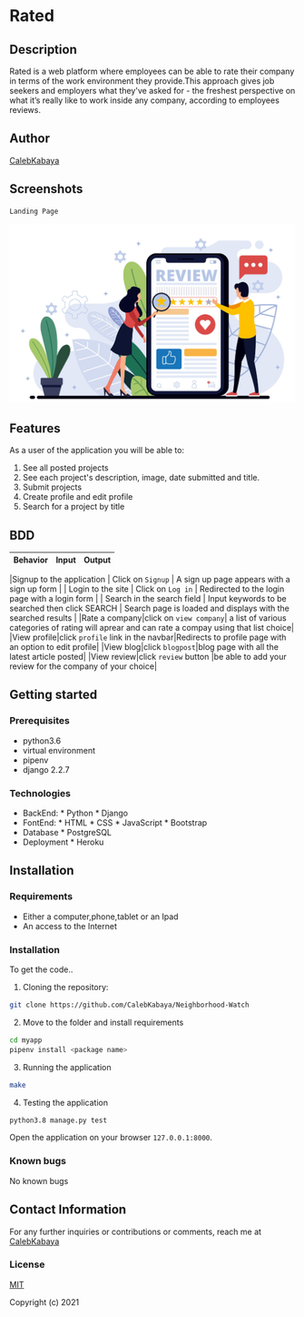 # Rated

## Description
Rated is a web platform where employees can be able to rate their company in terms of the work environment they provide.This approach gives job seekers and employers what they've asked for - the freshest perspective on what it’s really like to work inside any company, according to employees reviews.

## Author

[CalebKabaya](https://github.com/CalebKabaya/)


## Screenshots

```
Landing Page
```
<img src="./static/images/c.png">



## Features


As a user of the application you will be able to:

1. See all posted projects
2. See each project's description, image, date submitted and title.
3. Submit projects
4. Create profile and edit profile
5. Search for a project by title

## BDD
| Behavior            | Input                         | Output                        | 
| ------------------- | ----------------------------- | ----------------------------- | 

|Signup to the application | Click on `Signup` | A sign up page appears with a sign up form |
|  Login to the site | Click on `Log in`  | Redirected to the login page with a login form |
|  Search in the search field | Input keywords to be searched then click SEARCH | Search page is loaded and displays with the searched results |
|Rate a company|click on `view company`| a list of various categories of rating will aprear and can rate a compay using that list choice|
|View profile|click `profile` link in the navbar|Redirects to profile page with an option to edit profile|
|View blog|click `blogpost`|blog page  with all the latest article posted|
|View review|click `review` button |be able to add your review for the company of your choice|



## Getting started
### Prerequisites
* python3.6
* virtual environment
* pipenv
* django 2.2.7
### Technologies
* BackEnd:
      * Python
      * Django
* FontEnd:
      * HTML
      * CSS
      * JavaScript
      * Bootstrap
* Database
      * PostgreSQL
* Deployment
      * Heroku   



## Installation
### Requirements

* Either a computer,phone,tablet or an Ipad
* An access to the Internet


### Installation
To get the code..

1. Cloning the repository:
  ```bash
  git clone https://github.com/CalebKabaya/Neighborhood-Watch
  ```
2. Move to the folder and install requirements
  ```bash
  cd myapp
  pipenv install <package name>
  ```
3. Running the application

  ```bash
  make
  ```
4. Testing the application
  ```bash
  python3.8 manage.py test
  ```
Open the application on your browser `127.0.0.1:8000`.
### Known bugs
No known bugs

## Contact Information

For any further inquiries or contributions or comments, reach me at 
[CalebKabaya](https://github.com/CalebKabaya/)


### License

[MIT](license)

Copyright (c) 2021
